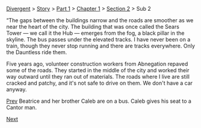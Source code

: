 [Divergent](divergent) > [Story](divergent-story) > [Part 1](divergent-part1) > [Chapter 1](divergent-chapter1) > [Section 2](divergent-chapter1-sec2) > Sub 2

“The gaps between the buildings narrow and the roads are smoother as we near the heart of the city. The building that was once called the Sears Tower — we call it the Hub — emerges from the fog, a black pillar in the skyline. The bus passes under the elevated tracks. I have never been on a train, though they never stop running and there are tracks everywhere. Only the Dauntless ride them.

Five years ago, volunteer construction workers from Abnegation repaved some of the roads. They started in the middle of the city and worked their way outward until they ran out of materials. The roads where I live are still cracked and patchy, and it's not safe to drive on them. We don't have a car anyway.

[Prev](divergent-chapter1-sec2-sub1) Beatrice and her brother Caleb are on a bus. Caleb gives his seat to a Cantor man.

[Next](divergent-chapter1-sec2-sub3)